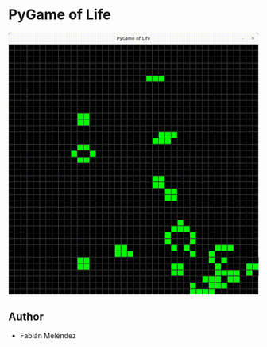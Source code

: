 # PyGame of Life


![](https://github.com/fabianmelendezb/pygame-of-life/blob/main/media/PyGameOfLife.gif)

## Author

 - Fabián Meléndez 
